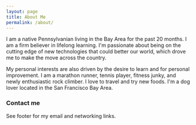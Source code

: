 ```yaml
---
layout: page
title: About Me
permalink: /about/
---
```

I am a native Pennsylvanian living in the Bay Area for the past 20 months. I am a firm believer in lifelong learning. I'm passionate about being on the cutting edge of new technologies that could better our world, which drove me to make the move across the country.

My personal interests are also driven by the desire to learn and for personal improvement. I am a marathon runner, tennis player, fitness junky, and newly enthusiastic rock climber. I love to travel and try new foods. I'm a dog lover located in the San Francisco Bay Area. 

### Contact me

See footer for my email and networking links.
